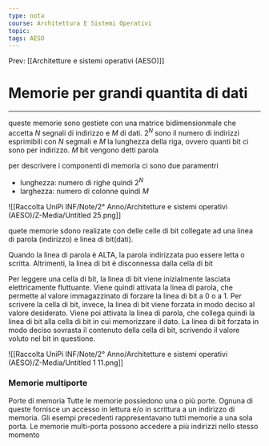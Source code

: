 ```yaml
---
type: nota
course: Architettura E Sistemi Operativi
topic: 
tags: AESO
---
```


Prev: [[Architetture e sistemi operativi (AESO)]]

# Memorie per grandi quantita di dati
---

queste memorie sono gestiete con una matrice bidimensionmale che accetta  $N$ segnali di indirizzo e $M$  di dati. $2^N$ sono il numero di indirizzi esprimibili con $N$  segmali e $M$ la lunghezza della riga, ovvero quanti bit ci sono per indirizzo. $M$ bit vengono detti parola

per descrivere i componenti di memoria ci sono due paramentri

- lunghezza: numero di righe quindi $2^N$
- larghezza: numero di colonne quindi $M$

![[Raccolta UniPi INF/Note/2° Anno/Architetture e sistemi operativi (AESO)/Z-Media/Untitled 25.png]]

quete memorie sdono realizate con delle celle di bit collegate ad una linea di parola (indirizzo) e linea di bit(dati).

Quando la linea di parola è ALTA, la parola indirizzata puo essere letta o scritta. Altrimenti, la linea di bit è disconnessa dalla cella di bit

Per leggere una cella di bit, la linea di bit viene inizialmente lasciata elettricamente fluttuante. Viene quindi attivata la linea di parola, che permette al valore immagazzinato di forzare la linea di bit a 0 o a 1. Per scrivere la cella di bit, invece, la linea di bit viene forzata in modo deciso al valore desiderato. Viene poi attivata la linea di parola, che collega quindi la linea di bit alla cella di bit in cui memorizzare il dato. La linea di bit forzata in modo deciso sovrasta il contenuto della cella di bit, scrivendo il valore voluto nel bit in questione.

![[Raccolta UniPi INF/Note/2° Anno/Architetture e sistemi operativi (AESO)/Z-Media/Untitled 1 11.png]]

### Memorie multiporte

Porte di memoria
Tutte le memorie possiedono una o più porte. Ognuna di queste fornisce un accesso in lettura e/o in scrittura a un indirizzo di memoria. Gli esempi precedenti rappresentavano tutti memorie a una sola porta.
Le memorie multi-porta possono accedere a più indirizzi nello stesso momento
